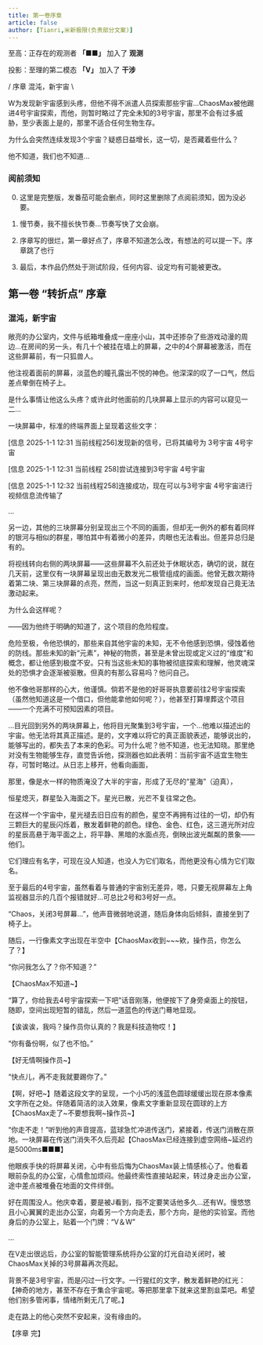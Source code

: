 ```yaml
---
title: 第一卷序章
article: false
author: [Tianri,米新极限(负责部分文案)]
---
```


至高：正存在的观测者 **「■■」** 加入了 **观测**

投影：至理的第二模态 **「V」** 加入了 **干涉**

/ 序章 混沌，新宇宙 \

W为发现新宇宙感到头疼，但他不得不派遣人员探索那些宇宙...ChaosMax被他踢进4号宇宙探索，而他，则暂时略过了完全未知的3号宇宙，那里不会有过多威胁，至少表面上是的，那里不适合任何生物生存。

为什么会突然连续发现3个宇宙？疑惑日益增长，这一切，是否藏着些什么？

他不知道，我们也不知道...

<!-- more -->

### 阅前须知

0. 这里是完整版，发番茄可能会删点，同时这里删除了点阅前须知，因为没必要。

1. 慢节奏，我不擅长快节奏...节奏写快了文会崩。

2. 序章写的很烂，第一章好点了，序章不知道怎么改，有想法的可以提一下。序章跳了也行

3. 最后，本作品仍然处于测试阶段，任何内容、设定均有可能被更改。	

## 第一卷 “转折点” 序章

### 混沌，新宇宙

敞亮的办公室内，文件与纸箱堆叠成一座座小山，其中还掺杂了些游戏动漫的周边...在房间的另一头，有几十个被挂在墙上的屏幕，之中的4个屏幕被激活，而在这些屏幕前，有一只狐兽人。

他注视着面前的屏幕，淡蓝色的瞳孔露出不悦的神色。他深深的叹了一口气，然后差点晕倒在椅子上。

是什么事情让他这么头疼？或许此时他面前的几块屏幕上显示的内容可以窥见一二...

一块屏幕中，标准的终端界面上呈现着这些文字：

[信息 2025-1-1 12:31 当前线程256]发现新的信号，已将其编号为 3号宇宙 4号宇宙

[信息 2025-1-1 12:31 当前线程 258]尝试连接到3号宇宙 4号宇宙

[信息 2025-1-1 12:32 当前线程258]连接成功，现在可以与3号宇宙 4号宇宙进行视频信息流传输了

...

另一边，其他的三块屏幕分别呈现出三个不同的画面，但却无一例外的都有着同样的银河与相似的群星，哪怕其中有着微小的差异，肉眼也无法看出。但差异总归是有的。

将视线转向右侧的两块屏幕——这些屏幕不久前还处于休眠状态，确切的说，就在几天前，这里仅有一块屏幕呈现出由无数发光二极管组成的画面。他曾无数次期待着第二块、第三块屏幕的点亮，然而，当这一刻真正到来时，他却发现自己竟无法激动起来。

为什么会这样呢？

——因为他终于明确的知道了，这个项目的危险程度。

危险至极，令他恐惧的，那些来自其他宇宙的未知，无不令他感到恐惧，侵蚀着他的防线。那些未知的新“元素”，神秘的物质，甚至是未曾出现或定义过的“维度”和概念，都让他感到极度不安。只有当这些未知的事物被彻底探索和理解，他灵魂深处的恐惧才会逐渐被驱散。但真的有那么容易吗？他问自己。

他不像他哥那样的心大，他谨慎。倘若不是他的好哥哥执意要前往2号宇宙探索（虽然他知道这是一个借口，但他能拿他如何呢？），他甚至打算埋葬这个项目——一个充满不可预知因素的项目。

...目光回到另外的两块屏幕上，他将目光聚集到3号宇宙，一个...他难以描述出的宇宙。他无法将其真正描述。是的，文字难以将它的真正面貌表述，能够说出的，能够写出的，都失去了本来的色彩。可为什么呢？他不知道，也无法知晓。那里绝对没有生物能够生存，直觉告诉他，探测器也如此表明：当前宇宙不适宜生物生存，可暂时略过。从日志上移开，他看向画面，

那里，像是水一样的物质淹没了大半的宇宙，形成了无尽的“星海”（迫真），

恒星熄灭，群星坠入海面之下。星光已散，光芒不复往常之色。

在这样一个宇宙中，星光褪去旧日应有的颜色，星空不再拥有过往的一切，却仍有三颗巨大的星辰闪烁着，散发着鲜艳的颜色。绿色、金色、红色，这三道光所对应的星辰高悬于海平面之上，将平静、黑暗的水面点亮，倒映出波光粼粼的景象——他们。

它们理应有名字，可现在没人知道，也没人为它们取名，而他更没有心情为它们取名。

至于最后的4号宇宙，虽然看着与普通的宇宙别无差异，嗯，只要无视屏幕左上角监视器显示的几百个报错就好...可总比2号和3号好一点。

“Chaos，关闭3号屏幕...”，他声音微弱地说道，随后身体向后倾斜，直接坐到了椅子上。

随后，一行像素文字出现在半空中【ChaosMax收到~~~欸，操作员，你怎么了？】

“你问我怎么了？你不知道？”

【ChaosMax不知道~】

“算了，你给我去4号宇宙探索一下吧”话音刚落，他便按下了身旁桌面上的按钮，随即，空间出现短暂的错乱，然后一道蓝色的传送门蓦地显现。

【诶诶诶，我吗？操作员你认真的？我是科技造物哎！】

“你有备份啊，似了也不怕。”

【好无情啊操作员~】

“快点儿，再不走我就要踢你了。”

【啊，好吧~】随着这段文字的呈现，一个小巧的浅蓝色圆球缓缓出现在原本像素文字所在之处。伴随着简洁的淡入效果，像素文字重新显现在圆球的上方【ChaosMax走了~不要想我啊~操作员~】

“你走不走！”听到他的声音提高，蓝球急忙冲进传送门，紧接着，传送门消散在原地。一块屏幕在传送门消失不久后亮起【ChaosMax已经连接到虚空网络~延迟约是5000ms■■■】

他眼疾手快的将屏幕关闭，心中有些后悔为ChaosMax装上情感核心了。他看着眼前杂乱的办公室，心情愈加烦闷。他最终索性直接站起来，转过身走出办公室，途中差点被堆叠在地面的文件绊倒。

好在周围没人。他庆幸着，要是被J看到，指不定要笑话他多久...还有W。慢悠悠且小心翼翼的走出办公室，向着另一个方向走去，那个方向，是他的实验室。而他身后的办公室上，贴着一个门牌：“V＆W”

...

在V走出很远后，办公室的智能管理系统将办公室的灯光自动关闭时，被ChaosMax关掉的3号屏幕再次亮起。

背景不是3号宇宙，而是闪过一行文字。一行猩红的文字，散发着鲜艳的红光：【神奇的地方，甚至不存在于集合宇宙呢。等把那里拿下就来这里割韭菜吧。希望他们别多管闲事，情绪所剩无几了呢。】

走在路上的他心突然不安起来，没有缘由的。

【序章 完】

